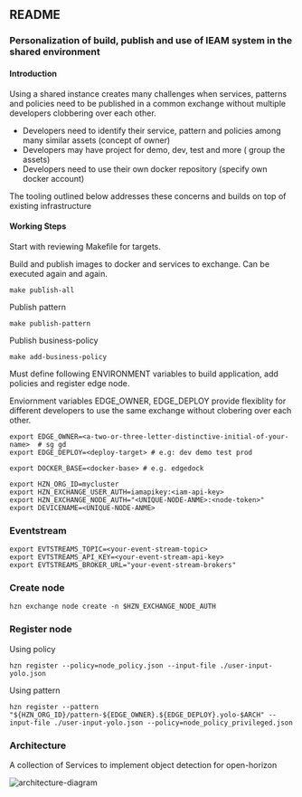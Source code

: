 ## README
### Personalization of build, publish and use of IEAM system in the shared environment
#### Introduction
Using a shared instance creates many challenges when services, patterns and policies need to be published in a common exchange without multiple developers clobbering over each other.  

- Developers need to identify their service, pattern and policies among many similar assets (concept of owner)
- Developers may have project for demo, dev, test and more ( group the assets)
- Developers need to use their own docker repository  (specify own docker account)

The tooling outlined below addresses these concerns and builds on top of existing infrastructure 

#### Working Steps
Start with reviewing Makefile for targets. 

Build and publish images to docker and services to exchange. Can be executed again and again.  

    make publish-all 
 
Publish pattern

    make publish-pattern

Publish business-policy

    make add-business-policy

Must define following ENVIRONMENT variables to build application, add policies and register edge node.

Enviornment variables EDGE_OWNER, EDGE_DEPLOY provide flexiblity for different developers to use the same exchange without clobering over each other.

    export EDGE_OWNER=<a-two-or-three-letter-distinctive-initial-of-your-name>  # sg gd 
    export EDGE_DEPLOY=<deploy-target> # e.g: dev demo test prod

    export DOCKER_BASE=<docker-base> # e.g. edgedock

    export HZN_ORG_ID=mycluster
    export HZN_EXCHANGE_USER_AUTH=iamapikey:<iam-api-key>
    export HZN_EXCHANGE_NODE_AUTH="<UNIQUE-NODE-ANME>:<node-token>"
    export DEVICENAME=<UNIQUE-NODE-ANME>

### Eventstream  

    export EVTSTREAMS_TOPIC=<your-event-stream-topic>
    export EVTSTREAMS_API_KEY=<your-event-stream-api-key>
    export EVTSTREAMS_BROKER_URL="your-event-stream-brokers"

### Create node

    hzn exchange node create -n $HZN_EXCHANGE_NODE_AUTH

### Register node

Using policy

    hzn register --policy=node_policy.json --input-file ./user-input-yolo.json

Using pattern

    hzn register --pattern "${HZN_ORG_ID}/pattern-${EDGE_OWNER}.${EDGE_DEPLOY}.yolo-$ARCH" --input-file ./user-input-yolo.json --policy=node_policy_privileged.json

### Architecture
A collection of Services to implement object detection for open-horizon

![architecture-diagram](https://raw.githubusercontent.com/TheMosquito/detect/7a989c9246399cc9fa7370ab59e69faf4b72acc5/architecture.png)
